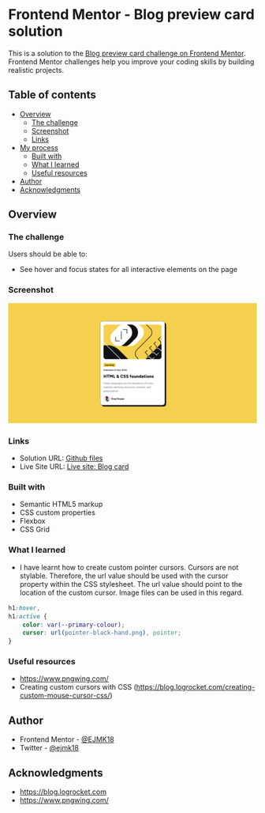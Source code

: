 # Frontend Mentor - Blog preview card solution

This is a solution to the [Blog preview card challenge on Frontend Mentor](https://www.frontendmentor.io/challenges/blog-preview-card-ckPaj01IcS). Frontend Mentor challenges help you improve your coding skills by building realistic projects. 

## Table of contents

- [Overview](#overview)
  - [The challenge](#the-challenge)
  - [Screenshot](#screenshot)
  - [Links](#links)
- [My process](#my-process)
  - [Built with](#built-with)
  - [What I learned](#what-i-learned)
  - [Useful resources](#useful-resources)
- [Author](#author)
- [Acknowledgments](#acknowledgments)

## Overview

### The challenge

Users should be able to:

- See hover and focus states for all interactive elements on the page

### Screenshot

![](blog-card-screenshot.png)

### Links

- Solution URL: [Github files](https://github.com/EJMK18/FEM-blog-card)
- Live Site URL: [Live site: Blog card](https://ejmk18.github.io/FEM-blog-card/)

### Built with

- Semantic HTML5 markup
- CSS custom properties
- Flexbox
- CSS Grid

### What I learned

- I have learnt how to create custom pointer cursors. Cursors are not stylable. Therefore, the url value should be used with the cursor property within the CSS stylesheet. The url value should point to the location of the custom cursor. Image files can be used in this regard.

```css
h1:hover,
h1:active {
	color: var(--primary-colour);
	cursor: url(pointer-black-hand.png), pointer;
}
```

### Useful resources

- https://www.pngwing.com/ 
- Creating custom cursors with CSS (https://blog.logrocket.com/creating-custom-mouse-cursor-css/)

## Author

- Frontend Mentor - [@EJMK18](https://www.frontendmentor.io/profile/EJMK18)
- Twitter - [@ejmk18](https://www.twitter.com/ejmk18)

## Acknowledgments

- https://blog.logrocket.com
- https://www.pngwing.com/
